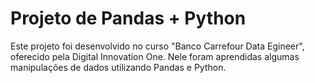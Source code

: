# Projeto de Pandas + Python

Este projeto foi desenvolvido no curso "Banco Carrefour Data Egineer", oferecido pela Digital Innovation One. Nele foram aprendidas algumas manipulações de dados utilizando Pandas e Python.